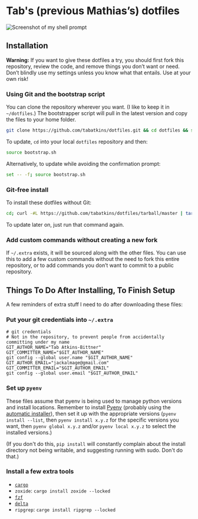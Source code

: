 # Tab's (previous Mathias’s) dotfiles

![Screenshot of my shell prompt](https://www.xanthir.com/pictures/console-example.png)

## Installation

**Warning:** If you want to give these dotfiles a try, you should first fork this repository, review the code, and remove things you don’t want or need. Don’t blindly use my settings unless you know what that entails. Use at your own risk!

### Using Git and the bootstrap script

You can clone the repository wherever you want. (I like to keep it in `~/dotfiles`.) The bootstrapper script will pull in the latest version and copy the files to your home folder.

```bash
git clone https://github.com/tabatkins/dotfiles.git && cd dotfiles && source bootstrap.sh
```

To update, `cd` into your local `dotfiles` repository and then:

```bash
source bootstrap.sh
```

Alternatively, to update while avoiding the confirmation prompt:

```bash
set -- -f; source bootstrap.sh
```

### Git-free install

To install these dotfiles without Git:

```bash
cd; curl -#L https://github.com/tabatkins/dotfiles/tarball/master | tar -xzv --strip-components 1 --exclude={README.md,bootstrap.sh,.osx,LICENSE-MIT.txt}
```

To update later on, just run that command again.

### Add custom commands without creating a new fork

If `~/.extra` exists, it will be sourced along with the other files. You can use this to add a few custom commands without the need to fork this entire repository, or to add commands you don’t want to commit to a public repository.

## Things To Do After Installing, To Finish Setup

A few reminders of extra stuff I need to do after downloading these files:

### Put your git credentials into `~/.extra`

```
# git credentials
# Not in the repository, to prevent people from accidentally committing under my name
GIT_AUTHOR_NAME="Tab Atkins-Bittner"
GIT_COMMITTER_NAME="$GIT_AUTHOR_NAME"
git config --global user.name "$GIT_AUTHOR_NAME"
GIT_AUTHOR_EMAIL="jackalmage@gmail.com"
GIT_COMMITTER_EMAIL="$GIT_AUTHOR_EMAIL"
git config --global user.email "$GIT_AUTHOR_EMAIL"
```

### Set up `pyenv`

These files assume that pyenv is being used to manage python versions and install locations. Remember to install [Pyenv](https://github.com/pyenv/pyenv/) (probably using the [automatic installer](https://github.com/pyenv/pyenv-installer)), then set it up with the appropriate versions (`pyenv install --list`, then `pyenv install x.y.z` for the specific versions you want, then `pyenv global x.y.z` and/or `pyenv local x.y.z` to select the installed versions.)

(If you don't do this, `pip install` will constantly complain about the install directory not being writable, and suggesting running with sudo. Don't do that.)

### Install a few extra tools

* [`cargo`](https://doc.rust-lang.org/cargo/getting-started/installation.html)
* `zoxide`: `cargo install zoxide --locked`
* [`fzf`](https://github.com/junegunn/fzf#installation)
* [`delta`](https://crates.io/crates/git-delta)
* `ripgrep`: `carge install ripgrep --locked`